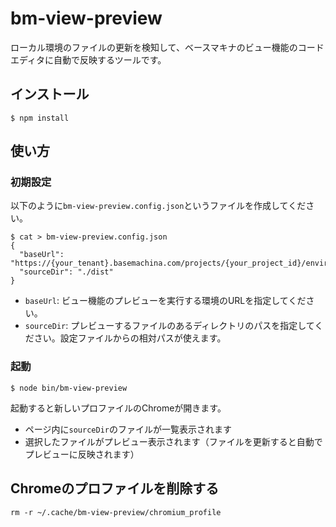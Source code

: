 # bm-view-preview

ローカル環境のファイルの更新を検知して、ベースマキナのビュー機能のコードエディタに自動で反映するツールです。

## インストール

```
$ npm install
```

## 使い方

### 初期設定

以下のように`bm-view-preview.config.json`というファイルを作成してください。

```
$ cat > bm-view-preview.config.json
{
  "baseUrl": "https://{your_tenant}.basemachina.com/projects/{your_project_id}/environments/{your_environment_id}",
  "sourceDir": "./dist"
}
```

- `baseUrl`: ビュー機能のプレビューを実行する環境のURLを指定してください。
- `sourceDir`: プレビューするファイルのあるディレクトリのパスを指定してください。設定ファイルからの相対パスが使えます。

### 起動

```
$ node bin/bm-view-preview
```

起動すると新しいプロファイルのChromeが開きます。

- ページ内に`sourceDir`のファイルが一覧表示されます
- 選択したファイルがプレビュー表示されます（ファイルを更新すると自動でプレビューに反映されます）

## Chromeのプロファイルを削除する

```
rm -r ~/.cache/bm-view-preview/chromium_profile
```
